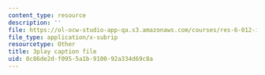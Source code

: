 ```yaml
---
content_type: resource
description: ''
file: https://ol-ocw-studio-app-qa.s3.amazonaws.com/courses/res-6-012-introduction-to-probability-spring-2018/0c86de2df0955a1b910092a334d69c8a_2f9EfEga4Oo.vtt
file_type: application/x-subrip
resourcetype: Other
title: 3play caption file
uid: 0c86de2d-f095-5a1b-9100-92a334d69c8a
---
```

